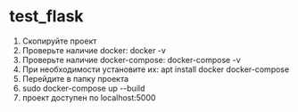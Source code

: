 # test_flask

1. Скопируйте проект
2. Проверьте наличие docker: docker -v
3. Проверьте наличие docker-compose: docker-compose -v
4. При необходимости установите их: apt install docker docker-compose
5. Перейдите в папку проекта
6. sudo docker-compose up --build
7. проект доступен по localhost:5000
